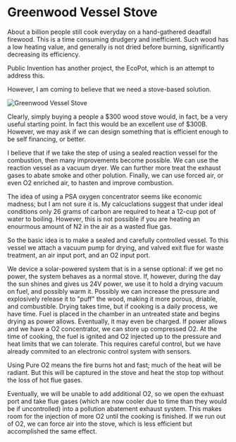 # Greenwood Vessel Stove

About a billion people still cook everyday on a hand-gathered deadfall firewood. This is a time consuming drudgery and inefficient. Such wood has a low heating value,
and generally is not dried before burning, significantly decreasing its efficiency. 

Public Invention has another project, the EcoPot, which is an attempt to address this.

However, I am coming to believe that we need a stove-based solution.

![Greenwood Vessel Stove](https://user-images.githubusercontent.com/5296671/108615867-ead13080-73cd-11eb-8f05-7f80aa301f08.png)

Clearly, simply buying a people a $300 wood stove would, in fact, be a very useful starting point. In fact this would be an excellent use of $300B.
However, we may ask if we can design something that is efficient enough to be self financing, or better.

I believe that if we take the step of using a sealed reaction vessel for the combustion, then many improvements become possible.
We can use the reaction vessel as a vacuum dryer. We can further more treat the exhaust gases to abate smoke and other polution. Finally,
we can use forced air, or even O2 enriched air, to hasten and improve combustion.

The idea of using a PSA oxygen concentrator seems like economic madness; but I am not sure it is. My calcuclations suggest that under ideal conditions
only 26 grams of carbon are required to heat a 12-cup pot of water to boiling. However, this is not possible if you are heating an enourmous amount
of N2 in the air as a wasted flue gas.

So the basic idea is to make a sealed and carefully controlled vessel. To this vessel we attach a vacuum pump for drying, and valved exit 
flue for waste treatment, an air input port, and an O2 input port.

We device a solar-powered system that is in a sense optional: if we get no power, the system behaves as a normal stove. If, however, during the day
the sun shines and gives us 24V power, we use it to hold a drying vacuum on fuel, and possibly warm it. Possibly we can increase the pressure and
explosively release it to "puff" the wood, making it more porous, driable, and combustible. Drying takes time, but if cooking is a daily process,
we have time. Fuel is placed in the chamber in an untreated state and begins drying as power allows. Eventually, it may even be charged. If power allows 
and we have a O2 concentrator, we can store up compressed O2. At the time of cooking, the fuel is ignited and O2 injected up to the pressure and 
heat limits that we can tolerate. This requires careful control, but we have already commited to an electronic control system with sensors.

Using Pure O2 means the fire burns hot and fast; much of the heat will be radiant. But this will be captured in the stove and heat the stop top
without the loss of hot flue gases.

Eventually, we will be unable to add additional O2, so we open the exhuast port and take flue gases (which are now cooler due to time than they
would be if uncontrolled) into a pollution abatement exhaust system. This makes room for the injection of more O2 until the cooking is finished.
If we run out of O2, we can force air into the stove, which is less efficient but accomplished the same effect.

